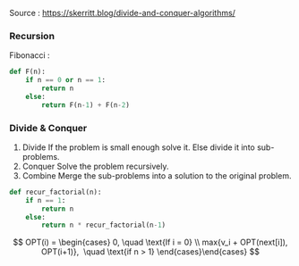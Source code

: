 Source : https://skerritt.blog/divide-and-conquer-algorithms/

### Recursion
Fibonacci : 
```python
def F(n):
	if n == 0 or n == 1:
		return n
	else:
		return F(n-1) + F(n-2)
```


### Divide & Conquer
1. Divide
	If the problem is small enough solve it. Else divide it into sub-problems.
2. Conquer
	Solve the problem recursively. 
3. Combine
	Merge the sub-problems into a solution to the original problem.

```python
def recur_factorial(n):
	if n == 1:
		return n
	else:
		return n * recur_factorial(n-1)
```

$$ OPT(i) = \begin{cases} 0, \quad \text{If i = 0} \\ max{v_i + OPT(next[i]), OPT(i+1)},  \quad \text{if n > 1} \end{cases}\end{cases} $$